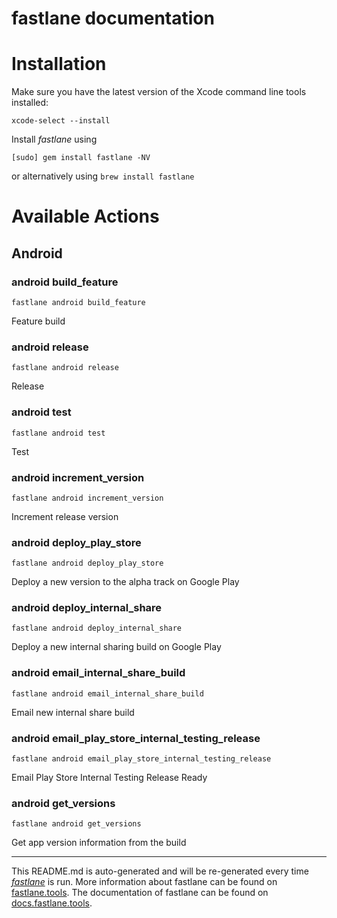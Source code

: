 fastlane documentation
================
# Installation

Make sure you have the latest version of the Xcode command line tools installed:

```
xcode-select --install
```

Install _fastlane_ using
```
[sudo] gem install fastlane -NV
```
or alternatively using `brew install fastlane`

# Available Actions
## Android
### android build_feature
```
fastlane android build_feature
```
Feature build
### android release
```
fastlane android release
```
Release
### android test
```
fastlane android test
```
Test
### android increment_version
```
fastlane android increment_version
```
Increment release version
### android deploy_play_store
```
fastlane android deploy_play_store
```
Deploy a new version to the alpha track on Google Play
### android deploy_internal_share
```
fastlane android deploy_internal_share
```
Deploy a new internal sharing build on Google Play
### android email_internal_share_build
```
fastlane android email_internal_share_build
```
Email new internal share build
### android email_play_store_internal_testing_release
```
fastlane android email_play_store_internal_testing_release
```
Email Play Store Internal Testing Release Ready
### android get_versions
```
fastlane android get_versions
```
Get app version information from the build

----

This README.md is auto-generated and will be re-generated every time [_fastlane_](https://fastlane.tools) is run.
More information about fastlane can be found on [fastlane.tools](https://fastlane.tools).
The documentation of fastlane can be found on [docs.fastlane.tools](https://docs.fastlane.tools).
